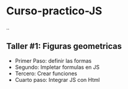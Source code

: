 # Curso-practico-JS

..

## Taller #1: Figuras geometricas

- Primer Paso: definir las formas
- Segundo: Impletar formulas en JS
- Tercero: Crear funciones 
- Cuarto paso: Integrar JS con Html
